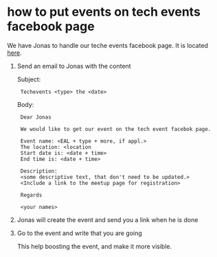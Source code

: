 how to put events on tech events facebook page
==================================================

We have Jonas to handle our teche events facebook page.
It is located <a href="https://www.facebook.com/pg/EALTechEvents/events/?ref=page_internal">here</a>.

1) Send an email to Jonas with the content

    Subject:

        Techevents <type> the <date>

    Body:

        Dear Jonas

        We would like to get our event on the tech event facebok page.

        Event name: <EAL + type + more, if appl.>
        The location: <location
        Start date is: <date + time>
        End time is: <date + time>

        Description:
        <some descriptive text, that don't need to be updated.>
        <Include a link to the meetup page for registration>

        Regards

        <your names>

2) Jonas will create the event and send you a link when he is done

3) Go to the event and write that you are going

    This help boosting the event, and make it more visible.
